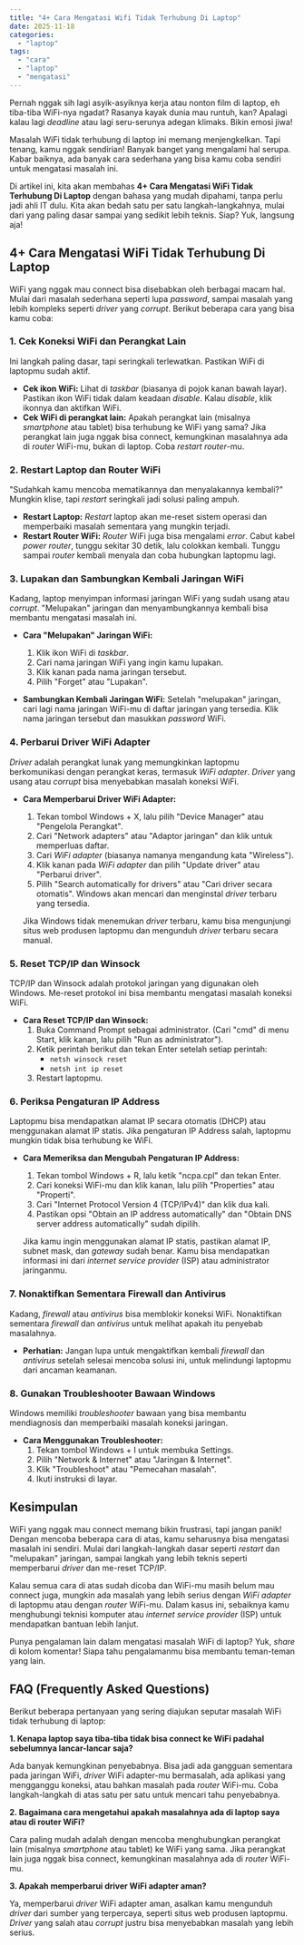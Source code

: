 ```yaml
---
title: "4+ Cara Mengatasi Wifi Tidak Terhubung Di Laptop"
date: 2025-11-18
categories: 
  - "laptop"
tags: 
  - "cara"
  - "laptop"
  - "mengatasi"
---
```


Pernah nggak sih lagi asyik-asyiknya kerja atau nonton film di laptop, eh tiba-tiba WiFi-nya ngadat? Rasanya kayak dunia mau runtuh, kan? Apalagi kalau lagi _deadline_ atau lagi seru-serunya adegan klimaks. Bikin emosi jiwa!

Masalah WiFi tidak terhubung di laptop ini memang menjengkelkan. Tapi tenang, kamu nggak sendirian! Banyak banget yang mengalami hal serupa. Kabar baiknya, ada banyak cara sederhana yang bisa kamu coba sendiri untuk mengatasi masalah ini.

Di artikel ini, kita akan membahas **4+ Cara Mengatasi WiFi Tidak Terhubung Di Laptop** dengan bahasa yang mudah dipahami, tanpa perlu jadi ahli IT dulu. Kita akan bedah satu per satu langkah-langkahnya, mulai dari yang paling dasar sampai yang sedikit lebih teknis. Siap? Yuk, langsung aja!

## 4+ Cara Mengatasi WiFi Tidak Terhubung Di Laptop

WiFi yang nggak mau connect bisa disebabkan oleh berbagai macam hal. Mulai dari masalah sederhana seperti lupa _password_, sampai masalah yang lebih kompleks seperti _driver_ yang _corrupt_. Berikut beberapa cara yang bisa kamu coba:

### 1\. Cek Koneksi WiFi dan Perangkat Lain

Ini langkah paling dasar, tapi seringkali terlewatkan. Pastikan WiFi di laptopmu sudah aktif.

- **Cek ikon WiFi:** Lihat di _taskbar_ (biasanya di pojok kanan bawah layar). Pastikan ikon WiFi tidak dalam keadaan _disable_. Kalau _disable_, klik ikonnya dan aktifkan WiFi.
- **Cek WiFi di perangkat lain:** Apakah perangkat lain (misalnya _smartphone_ atau tablet) bisa terhubung ke WiFi yang sama? Jika perangkat lain juga nggak bisa connect, kemungkinan masalahnya ada di _router_ WiFi-mu, bukan di laptop. Coba _restart router_\-mu.

### 2\. Restart Laptop dan Router WiFi

"Sudahkah kamu mencoba mematikannya dan menyalakannya kembali?" Mungkin klise, tapi _restart_ seringkali jadi solusi paling ampuh.

- **Restart Laptop:** _Restart_ laptop akan me-reset sistem operasi dan memperbaiki masalah sementara yang mungkin terjadi.
- **Restart Router WiFi:** _Router_ WiFi juga bisa mengalami _error_. Cabut kabel _power router_, tunggu sekitar 30 detik, lalu colokkan kembali. Tunggu sampai _router_ kembali menyala dan coba hubungkan laptopmu lagi.

### 3\. Lupakan dan Sambungkan Kembali Jaringan WiFi

Kadang, laptop menyimpan informasi jaringan WiFi yang sudah usang atau _corrupt_. "Melupakan" jaringan dan menyambungkannya kembali bisa membantu mengatasi masalah ini.

- **Cara "Melupakan" Jaringan WiFi:**
    
    1. Klik ikon WiFi di _taskbar_.
    2. Cari nama jaringan WiFi yang ingin kamu lupakan.
    3. Klik kanan pada nama jaringan tersebut.
    4. Pilih "Forget" atau "Lupakan".
- **Sambungkan Kembali Jaringan WiFi:** Setelah "melupakan" jaringan, cari lagi nama jaringan WiFi-mu di daftar jaringan yang tersedia. Klik nama jaringan tersebut dan masukkan _password_ WiFi.
    

### 4\. Perbarui Driver WiFi Adapter

_Driver_ adalah perangkat lunak yang memungkinkan laptopmu berkomunikasi dengan perangkat keras, termasuk _WiFi adapter_. _Driver_ yang usang atau _corrupt_ bisa menyebabkan masalah koneksi WiFi.

- **Cara Memperbarui Driver WiFi Adapter:**
    
    1. Tekan tombol Windows + X, lalu pilih "Device Manager" atau "Pengelola Perangkat".
    2. Cari "Network adapters" atau "Adaptor jaringan" dan klik untuk memperluas daftar.
    3. Cari _WiFi adapter_ (biasanya namanya mengandung kata "Wireless").
    4. Klik kanan pada _WiFi adapter_ dan pilih "Update driver" atau "Perbarui driver".
    5. Pilih "Search automatically for drivers" atau "Cari driver secara otomatis". Windows akan mencari dan menginstal _driver_ terbaru yang tersedia.
    
    Jika Windows tidak menemukan _driver_ terbaru, kamu bisa mengunjungi situs web produsen laptopmu dan mengunduh _driver_ terbaru secara manual.
    

### 5\. Reset TCP/IP dan Winsock

TCP/IP dan Winsock adalah protokol jaringan yang digunakan oleh Windows. Me-reset protokol ini bisa membantu mengatasi masalah koneksi WiFi.

- **Cara Reset TCP/IP dan Winsock:**
    1. Buka Command Prompt sebagai administrator. (Cari "cmd" di menu Start, klik kanan, lalu pilih "Run as administrator").
    2. Ketik perintah berikut dan tekan Enter setelah setiap perintah:
        - `netsh winsock reset`
        - `netsh int ip reset`
    3. Restart laptopmu.

### 6\. Periksa Pengaturan IP Address

Laptopmu bisa mendapatkan alamat IP secara otomatis (DHCP) atau menggunakan alamat IP statis. Jika pengaturan IP Address salah, laptopmu mungkin tidak bisa terhubung ke WiFi.

- **Cara Memeriksa dan Mengubah Pengaturan IP Address:**
    
    1. Tekan tombol Windows + R, lalu ketik "ncpa.cpl" dan tekan Enter.
    2. Cari koneksi WiFi-mu dan klik kanan, lalu pilih "Properties" atau "Properti".
    3. Cari "Internet Protocol Version 4 (TCP/IPv4)" dan klik dua kali.
    4. Pastikan opsi "Obtain an IP address automatically" dan "Obtain DNS server address automatically" sudah dipilih.
    
    Jika kamu ingin menggunakan alamat IP statis, pastikan alamat IP, subnet mask, dan _gateway_ sudah benar. Kamu bisa mendapatkan informasi ini dari _internet service provider_ (ISP) atau administrator jaringanmu.
    

### 7\. Nonaktifkan Sementara Firewall dan Antivirus

Kadang, _firewall_ atau _antivirus_ bisa memblokir koneksi WiFi. Nonaktifkan sementara _firewall_ dan _antivirus_ untuk melihat apakah itu penyebab masalahnya.

- **Perhatian:** Jangan lupa untuk mengaktifkan kembali _firewall_ dan _antivirus_ setelah selesai mencoba solusi ini, untuk melindungi laptopmu dari ancaman keamanan.

### 8\. Gunakan Troubleshooter Bawaan Windows

Windows memiliki _troubleshooter_ bawaan yang bisa membantu mendiagnosis dan memperbaiki masalah koneksi jaringan.

- **Cara Menggunakan Troubleshooter:**
    1. Tekan tombol Windows + I untuk membuka Settings.
    2. Pilih "Network & Internet" atau "Jaringan & Internet".
    3. Klik "Troubleshoot" atau "Pemecahan masalah".
    4. Ikuti instruksi di layar.

## Kesimpulan

WiFi yang nggak mau connect memang bikin frustrasi, tapi jangan panik! Dengan mencoba beberapa cara di atas, kamu seharusnya bisa mengatasi masalah ini sendiri. Mulai dari langkah-langkah dasar seperti _restart_ dan "melupakan" jaringan, sampai langkah yang lebih teknis seperti memperbarui _driver_ dan me-reset TCP/IP.

Kalau semua cara di atas sudah dicoba dan WiFi-mu masih belum mau connect juga, mungkin ada masalah yang lebih serius dengan _WiFi adapter_ di laptopmu atau dengan _router_ WiFi-mu. Dalam kasus ini, sebaiknya kamu menghubungi teknisi komputer atau _internet service provider_ (ISP) untuk mendapatkan bantuan lebih lanjut.

Punya pengalaman lain dalam mengatasi masalah WiFi di laptop? Yuk, _share_ di kolom komentar! Siapa tahu pengalamanmu bisa membantu teman-teman yang lain.

## FAQ (Frequently Asked Questions)

Berikut beberapa pertanyaan yang sering diajukan seputar masalah WiFi tidak terhubung di laptop:

**1\. Kenapa laptop saya tiba-tiba tidak bisa connect ke WiFi padahal sebelumnya lancar-lancar saja?**

Ada banyak kemungkinan penyebabnya. Bisa jadi ada gangguan sementara pada jaringan WiFi, _driver_ WiFi adapter-mu bermasalah, ada aplikasi yang mengganggu koneksi, atau bahkan masalah pada _router_ WiFi-mu. Coba langkah-langkah di atas satu per satu untuk mencari tahu penyebabnya.

**2\. Bagaimana cara mengetahui apakah masalahnya ada di laptop saya atau di router WiFi?**

Cara paling mudah adalah dengan mencoba menghubungkan perangkat lain (misalnya _smartphone_ atau tablet) ke WiFi yang sama. Jika perangkat lain juga nggak bisa connect, kemungkinan masalahnya ada di _router_ WiFi-mu.

**3\. Apakah memperbarui driver WiFi adapter aman?**

Ya, memperbarui _driver_ WiFi adapter aman, asalkan kamu mengunduh _driver_ dari sumber yang terpercaya, seperti situs web produsen laptopmu. _Driver_ yang salah atau _corrupt_ justru bisa menyebabkan masalah yang lebih serius.
